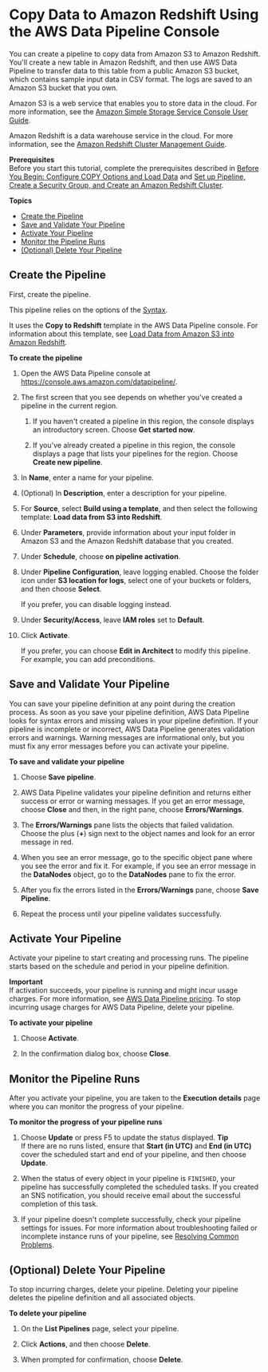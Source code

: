 # Copy Data to Amazon Redshift Using the AWS Data Pipeline Console<a name="dp-copydata-redshift-create"></a>

You can create a pipeline to copy data from Amazon S3 to Amazon Redshift\. You'll create a new table in Amazon Redshift, and then use AWS Data Pipeline to transfer data to this table from a public Amazon S3 bucket, which contains sample input data in CSV format\. The logs are saved to an Amazon S3 bucket that you own\.

Amazon S3 is a web service that enables you to store data in the cloud\. For more information, see the [Amazon Simple Storage Service Console User Guide](http://docs.aws.amazon.com/AmazonS3/latest/user-guide/)\. 

Amazon Redshift is a data warehouse service in the cloud\. For more information, see the [Amazon Redshift Cluster Management Guide](http://docs.aws.amazon.com/redshift/latest/mgmt/)\.

**Prerequisites**  
Before you start this tutorial, complete the prerequisites described in [Before You Begin: Configure COPY Options and Load Data](dp-learn-copy-redshift.md) and [Set up Pipeline, Create a Security Group, and Create an Amazon Redshift Cluster](dp-copydata-redshift-prereq.md)\.

**Topics**
+ [Create the Pipeline](#dp-copydata-redshift-define-objects-console)
+ [Save and Validate Your Pipeline](#dp-copydata-redshift-save-pipeline-console)
+ [Activate Your Pipeline](#dp-copydata-redshift-activate-pipeline-console)
+ [Monitor the Pipeline Runs](#dp-copydata-redshift-execution-pipeline-console)
+ [\(Optional\) Delete Your Pipeline](#dp-copydata-redshift-delete-pipeline-console)

## Create the Pipeline<a name="dp-copydata-redshift-define-objects-console"></a>

First, create the pipeline\.

This pipeline relies on the options of the [Syntax](dp-object-redshiftcopyactivity.md#redshiftcopyactivity-syntax)\.

It uses the **Copy to Redshift** template in the AWS Data Pipeline console\. For information about this template, see [Load Data from Amazon S3 into Amazon Redshift](dp-template-s3redshift.md)\.

**To create the pipeline**

1. Open the AWS Data Pipeline console at [https://console\.aws\.amazon\.com/datapipeline/](https://console.aws.amazon.com/datapipeline/)\.

1. The first screen that you see depends on whether you've created a pipeline in the current region\.

   1. If you haven't created a pipeline in this region, the console displays an introductory screen\. Choose **Get started now**\.

   1. If you've already created a pipeline in this region, the console displays a page that lists your pipelines for the region\. Choose **Create new pipeline**\.

1. In **Name**, enter a name for your pipeline\.

1. \(Optional\) In **Description**, enter a description for your pipeline\.

1. For **Source**, select **Build using a template**, and then select the following template: **Load data from S3 into Redshift**\.

1. Under **Parameters**, provide information about your input folder in Amazon S3 and the Amazon Redshift database that you created\.

1. Under **Schedule**, choose **on pipeline activation**\.

1. Under **Pipeline Configuration**, leave logging enabled\. Choose the folder icon under **S3 location for logs**, select one of your buckets or folders, and then choose **Select**\.

   If you prefer, you can disable logging instead\.

1. Under **Security/Access**, leave **IAM roles** set to **Default**\.

1. Click **Activate**\.

   If you prefer, you can choose **Edit in Architect** to modify this pipeline\. For example, you can add preconditions\.

## Save and Validate Your Pipeline<a name="dp-copydata-redshift-save-pipeline-console"></a>

You can save your pipeline definition at any point during the creation process\. As soon as you save your pipeline definition, AWS Data Pipeline looks for syntax errors and missing values in your pipeline definition\. If your pipeline is incomplete or incorrect, AWS Data Pipeline generates validation errors and warnings\. Warning messages are informational only, but you must fix any error messages before you can activate your pipeline\.

**To save and validate your pipeline**

1. Choose **Save pipeline**\.

1. AWS Data Pipeline validates your pipeline definition and returns either success or error or warning messages\. If you get an error message, choose **Close** and then, in the right pane, choose **Errors/Warnings**\.

1. The **Errors/Warnings** pane lists the objects that failed validation\. Choose the plus \(**\+**\) sign next to the object names and look for an error message in red\.

1. When you see an error message, go to the specific object pane where you see the error and fix it\. For example, if you see an error message in the **DataNodes** object, go to the **DataNodes** pane to fix the error\.

1. After you fix the errors listed in the **Errors/Warnings** pane, choose **Save Pipeline**\.

1. Repeat the process until your pipeline validates successfully\.

## Activate Your Pipeline<a name="dp-copydata-redshift-activate-pipeline-console"></a>

Activate your pipeline to start creating and processing runs\. The pipeline starts based on the schedule and period in your pipeline definition\.

**Important**  
If activation succeeds, your pipeline is running and might incur usage charges\. For more information, see [AWS Data Pipeline pricing](http://aws.amazon.com/datapipeline/pricing)\. To stop incurring usage charges for AWS Data Pipeline, delete your pipeline\.

**To activate your pipeline**

1. Choose **Activate**\.

1. In the confirmation dialog box, choose **Close**\.

## Monitor the Pipeline Runs<a name="dp-copydata-redshift-execution-pipeline-console"></a>

After you activate your pipeline, you are taken to the **Execution details** page where you can monitor the progress of your pipeline\.

**To monitor the progress of your pipeline runs**

1. Choose **Update** or press F5 to update the status displayed\.
**Tip**  
If there are no runs listed, ensure that **Start \(in UTC\)** and **End \(in UTC\)** cover the scheduled start and end of your pipeline, and then choose **Update**\.

1. When the status of every object in your pipeline is `FINISHED`, your pipeline has successfully completed the scheduled tasks\. If you created an SNS notification, you should receive email about the successful completion of this task\.

1. If your pipeline doesn't complete successfully, check your pipeline settings for issues\. For more information about troubleshooting failed or incomplete instance runs of your pipeline, see [Resolving Common Problems](dp-check-when-run-fails.md)\.

## \(Optional\) Delete Your Pipeline<a name="dp-copydata-redshift-delete-pipeline-console"></a>

To stop incurring charges, delete your pipeline\. Deleting your pipeline deletes the pipeline definition and all associated objects\.

**To delete your pipeline**

1. On the **List Pipelines** page, select your pipeline\.

1. Click **Actions**, and then choose **Delete**\.

1. When prompted for confirmation, choose **Delete**\.